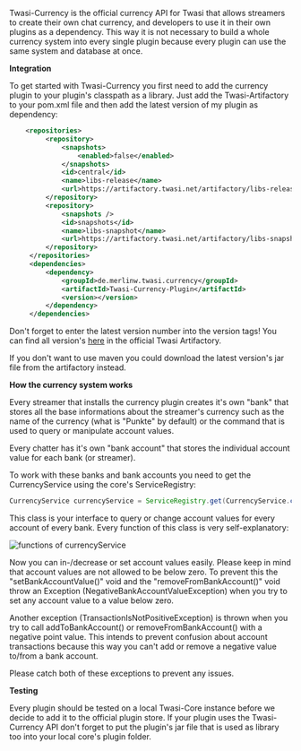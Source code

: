 Twasi-Currency is the official currency API for Twasi that allows streamers to create their own chat currency, and developers to use it in their own plugins as a dependency.
This way it is not necessary to build a whole currency system into every single plugin because every plugin can use the same system and database at once.

**Integration**

To get started with Twasi-Currency you first need to add the currency plugin to your plugin's classpath as a library.
Just add the Twasi-Artifactory to your pom.xml file and then add the latest version of my plugin as dependency:
```xml
    <repositories>
         <repository>
             <snapshots>
                 <enabled>false</enabled>
             </snapshots>
             <id>central</id>
             <name>libs-release</name>
             <url>https://artifactory.twasi.net/artifactory/libs-release</url>
         </repository>
         <repository>
             <snapshots />
             <id>snapshots</id>
             <name>libs-snapshot</name>
             <url>https://artifactory.twasi.net/artifactory/libs-snapshot</url>
         </repository>
     </repositories>
     <dependencies>
         <dependency>
             <groupId>de.merlinw.twasi.currency</groupId>
             <artifactId>Twasi-Currency-Plugin</artifactId>
             <version></version>
         </dependency>
     </dependencies>
```

Don't forget to enter the latest version number into the version tags!
You can find all version's [here](https://artifactory.twasi.net/artifactory/webapp/#/artifacts/browse/tree/General/libs-snapshot-local/de/merlinw/twasi/currency/Twasi-Currency-Plugin/1.0-SNAPSHOT) in the official Twasi Artifactory.

If you don't want to use maven you could download the latest version's jar file from the artifactory instead.

**How the currency system works**

Every streamer that installs the currency plugin creates it's own "bank" that stores all the base informations about the streamer's currency such as the name of the currency (what is "Punkte" by default) or the command that is used to query or manipulate account values.

Every chatter has it's own "bank account" that stores the individual account value for each bank (or streamer).

To work with these banks and bank accounts you need to get the CurrencyService using the core's ServiceRegistry:

```java
CurrencyService currencyService = ServiceRegistry.get(CurrencyService.class);
```

This class is your interface to query or change account values for every account of every bank.
Every function of this class is very self-explanatory:

![functions of currencyService](https://i.imgur.com/4P0ojv9.png)

Now you can in-/decrease or set account values easily. Please keep in mind that account values are not allowed to be below zero.
To prevent this the "setBankAccountValue()" void and the "removeFromBankAccount()" void throw an Exception (NegativeBankAccountValueException) when you try to set any account value to a value below zero.

Another exception (TransactionIsNotPositiveException) is thrown when you try to call addToBankAccount() or removeFromBankAccount() with a negative point value.
This intends to prevent confusion about account transactions because this way you can't add or remove a negative value to/from a bank account.

Please catch both of these exceptions to prevent any issues.

**Testing**

Every plugin should be tested on a local Twasi-Core instance before we decide to add it to the official plugin store. If your plugin uses the Twasi-Currency API don't forget to put the plugin's jar file that is used as library too into your local core's plugin folder.
